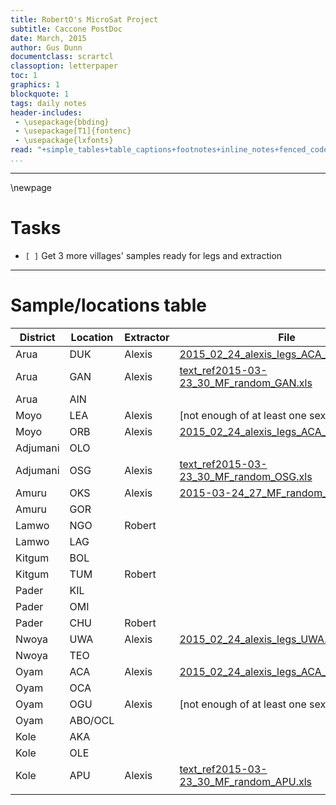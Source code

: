 ```yaml
---
title: RobertO's MicroSat Project
subtitle: Caccone PostDoc
date: March, 2015
author: Gus Dunn
documentclass: scrartcl
classoption: letterpaper
toc: 1
graphics: 1
blockquote: 1
tags: daily notes
header-includes: 
 - \usepackage{bbding}
 - \usepackage[T1]{fontenc}
 - \usepackage{lxfonts}
read: "+simple_tables+table_captions+footnotes+inline_notes+fenced_code_blocks+fenced_code_attributes+fancy_lists+definition_lists+superscript+subscript+tex_math_dollars"
...
```




------------------------------------------

\newpage

# Tasks #

- `[ ]` Get 3 more villages' samples ready for legs and extraction



------------------------------------------

# Sample/locations table #




| District | Location | Extractor |                                                                                           File                                                                                          |
| -------- | -------- | --------- | --------------------------------------------------------------------------------------------------------------------------------------------------------------------------------------- |
| Arua     | DUK      | Alexis    | [2015_02_24_alexis_legs_ACA_DUK_ORB.xlsx](file:///home/gus/Documents/YalePostDoc/project_stuff/g_f_fucipes_uganda/collection_data/samples_used/2015_02_24_alexis_legs_ACA_DUK_ORB.xlsx) |
| Arua     | GAN      | Alexis    | [text_ref2015-03-23_30_MF_random_GAN.xls](file:///home/gus/Documents/YalePostDoc/project_stuff/g_f_fucipes_uganda/collection_data/samples_used/2015-03-23_30_MF_random_GAN.xls)         |
| Arua     | AIN      |           |                                                                                                                                                                                         |
| Moyo     | LEA      | Alexis    | [not enough of at least one sex]                                                                                                                                                        |
| Moyo     | ORB      | Alexis    | [2015_02_24_alexis_legs_ACA_DUK_ORB.xlsx](file:///home/gus/Documents/YalePostDoc/project_stuff/g_f_fucipes_uganda/collection_data/samples_used/2015_02_24_alexis_legs_ACA_DUK_ORB.xlsx) |
| Adjumani | OLO      |           |                                                                                                                                                                                         |
| Adjumani | OSG      | Alexis    | [text_ref2015-03-23_30_MF_random_OSG.xls](file:///home/gus/Documents/YalePostDoc/project_stuff/g_f_fucipes_uganda/collection_data/samples_used/2015-03-23_30_MF_random_OSG.xls)         |
| Amuru    | OKS      | Alexis    | [2015-03-24_27_MF_random_OKS.xls](file:///home/gus/Documents/YalePostDoc/project_stuff/g_f_fucipes_uganda/collection_data/samples_used/2015-03-24_27_MF_random_OKS.xls)                 |
| Amuru    | GOR      |           |                                                                                                                                                                                         |
| Lamwo    | NGO      | Robert    |                                                                                                                                                                                         |
| Lamwo    | LAG      |           |                                                                                                                                                                                         |
| Kitgum   | BOL      |           |                                                                                                                                                                                         |
| Kitgum   | TUM      | Robert    |                                                                                                                                                                                         |
| Pader    | KIL      |           |                                                                                                                                                                                         |
| Pader    | OMI      |           |                                                                                                                                                                                         |
| Pader    | CHU      | Robert    |                                                                                                                                                                                         |
| Nwoya    | UWA      | Alexis    | [2015_02_24_alexis_legs_UWA.xlsx](file:///home/gus/Documents/YalePostDoc/project_stuff/g_f_fucipes_uganda/collection_data/samples_used/2015_02_24_alexis_legs_UWA.xlsx)                 |
| Nwoya    | TEO      |           |                                                                                                                                                                                         |
| Oyam     | ACA      | Alexis    | [2015_02_24_alexis_legs_ACA_DUK_ORB.xlsx](file:///home/gus/Documents/YalePostDoc/project_stuff/g_f_fucipes_uganda/collection_data/samples_used/2015_02_24_alexis_legs_ACA_DUK_ORB.xlsx) |
| Oyam     | OCA      |           |                                                                                                                                                                                         |
| Oyam     | OGU      | Alexis    | [not enough of at least one sex]                                                                                                                                                        |
| Oyam     | ABO/OCL  |           |                                                                                                                                                                                         |
| Kole     | AKA      |           |                                                                                                                                                                                         |
| Kole     | OLE      |           |                                                                                                                                                                                         |
| Kole     | APU      | Alexis    | [text_ref2015-03-23_30_MF_random_APU.xls](file:///home/gus/Documents/YalePostDoc/project_stuff/g_f_fucipes_uganda/collection_data/samples_used/2015-03-23_30_MF_random_APU.xls)         |
|          |          |           |                                                                                                                                                                                         |







